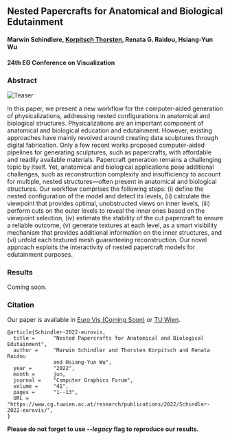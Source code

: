 Nested Papercrafts for Anatomical and Biological Edutainment
----------

#### Marwin Schindlere, [Korpitsch Thorsten](https://github.com/AnimaNoProject/), Renata G. Raidou, Hsiang-Yun Wu

#### 24th EG Conference on Visualization

### Abstract

![Teaser](https://user-images.githubusercontent.com/32396864/171257760-9ecbacea-5e9b-41e2-b080-a18111a5f14f.png)

In this paper, we present a new workflow for the computer-aided generation of physicalizations, addressing nested configurations in anatomical and biological structures. Physicalizations are an important component of anatomical and biological education and edutainment. However, existing approaches have mainly revolved around creating data sculptures through digital fabrication. Only a few recent works proposed computer-aided pipelines for generating sculptures, such as papercrafts, with affordable and readily available materials. Papercraft generation remains a challenging topic by itself. Yet, anatomical and biological applications pose additional challenges, such as reconstruction complexity and insufficiency to account for multiple, nested structures—often present in anatomical and biological structures. Our workflow comprises the following steps: (i) define the nested configuration of the model and detect its levels, (ii) calculate the viewpoint that provides optimal, unobstructed views on inner levels, (iii) perform cuts on the outer levels to reveal the inner ones based on the viewpoint selection, (iv) estimate the stability of the cut papercraft to ensure a reliable outcome, (v) generate textures at each level, as a smart visibility mechanism that provides additional information on the inner structures, and (vi) unfold each textured mesh guaranteeing reconstruction. Our novel approach exploits the interactivity of nested papercraft models for edutainment purposes.


### Results

Coming soon.

### Citation

Our paper is available in [Euro Vis (Coming Soon)](https://github.com/AnimaNoProject/Nested-Papercrafts-for-Anatomical-and-Biological-Edutainment/) or [TU Wien](https://www.cg.tuwien.ac.at/research/publications/2022/Schindler-2022-eurovis/).

```
@article{Schindler-2022-eurovis,
  title =      "Nested Papercrafts for Anatomical and Biological Edutainment",
  author =     "Marwin Schindler and Thorsten Korpitsch and Renata Raidou
               and Hsiang-Yun Wu",
  year =       "2022",
  month =      jun,
  journal =    "Computer Graphics Forum",
  volume =     "41",
  pages =      "1--13",
  URL =        "https://www.cg.tuwien.ac.at/research/publications/2022/Schindler-2022-eurovis/",
}
```


**Please do not forget to use *--legacy* flag to reproduce our results.**


